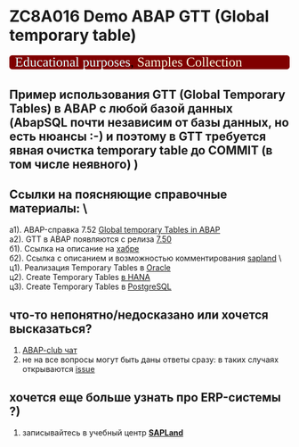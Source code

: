 # ZC8A016 Demo ABAP GTT (Global temporary table)
<img src="https://github.com/OlegBash599/ZC8A016/blob/main/props/lbl.svg"/>

## Пример использования GTT (Global Temporary Tables) в ABAP с любой базой данных (AbapSQL почти независим от базы данных, но есть нюансы :-) и поэтому в GTT требуется явная очистка temporary table до COMMIT (в том числе неявного) )
   
## Ссылки на поясняющие справочные материалы: \
   а1). ABAP-справка 7.52 [Global temporary Tables in ABAP](https://help.sap.com/doc/abapdocu_752_index_htm/7.52/en-US/abenddic_database_tables_gtt.htm) \
   а2). GTT в ABAP появляются с релиза [7.50](https://help.sap.com/doc/abapdocu_750_index_htm/7.50/en-US/index.htm?file=abennews-750-types.htm) \
   б1). Ссылка на описание на [хабре](https://habr.com/ru/articles/812985/) \
   б2). Ссылка с описанием и возможностью комментирования [sapland](https://sapland.ru/publications/ispolizovanie-vremennih-tablits-gtt-v-abap-razrabotkah.html) \ 
   ц1). Реализация Temporary Tables в [Oracle](https://oracle-base.com/articles/misc/temporary-tables) \
   ц2). Create Temporary Tables [в HANA](https://help.sap.com/docs/SAP_HANA_PLATFORM/4fe29514fd584807ac9f2a04f6754767/20d58a5f75191014b2fe92141b7df228.html#loio20d58a5f75191014b2fe92141b7df228__create_table_global_temporary_option) \
   ц3). Create Temporary Tables в [PostgreSQL](https://www.postgresql.org/docs/16/sql-createtable.html) 
   
## что-то непонятно/недосказано или хочется высказаться?
1) [ABAP-club чат](https://t.me/ABAPclub)
2) не на все вопросы могут быть даны ответы сразу: в таких случаях открываются [issue](https://github.com/OlegBash599/ZC8A016/issues)


## хочется еще больше узнать про ERP-системы ?)
1) записывайтесь в учебный центр [<B>SAPLand</B>](https://edu.sapland.ru/center/)
